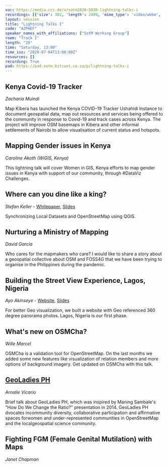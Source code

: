 ```yaml
---
voc: https://media.ccc.de/v/sotm2020-5030-lightning-talks-i
recordings: [{'size': 302, 'length': 2499, 'mime_type': 'video/webm', 'language': 'eng', 'filename': 'sotm2020-5030-eng-Lightning_Talks_I_webm-hd.webm', 'state': 'new', 'folder': 'webm-hd', 'high_quality': True, 'width': 1920, 'height': 1080, 'updated_at': '2020-07-13T13:35:55.995+02:00', 'recording_url': 'https://cdn.media.ccc.de/events/sotm/2020/webm-hd/sotm2020-5030-eng-Lightning_Talks_I_webm-hd.webm', 'url': 'https://media.ccc.de/public/recordings/47428', 'event_url': 'https://media.ccc.de/public/events/579b9a54-5e17-55e5-bda9-58c393fb09a4', 'conference_url': 'https://media.ccc.de/public/conferences/sotm2020'}, {'size': 76, 'length': 2499, 'mime_type': 'video/mp4', 'language': 'eng', 'filename': 'sotm2020-5030-eng-Lightning_Talks_I_sd.mp4', 'state': 'new', 'folder': 'h264-sd', 'high_quality': False, 'width': 720, 'height': 576, 'updated_at': '2020-07-13T13:13:09.176+02:00', 'recording_url': 'https://cdn.media.ccc.de/events/sotm/2020/h264-sd/sotm2020-5030-eng-Lightning_Talks_I_sd.mp4', 'url': 'https://media.ccc.de/public/recordings/47427', 'event_url': 'https://media.ccc.de/public/events/579b9a54-5e17-55e5-bda9-58c393fb09a4', 'conference_url': 'https://media.ccc.de/public/conferences/sotm2020'}, {'size': 38, 'length': 2498, 'mime_type': 'audio/mpeg', 'language': 'eng', 'filename': 'sotm2020-5030-eng-Lightning_Talks_I_mp3.mp3', 'state': 'new', 'folder': 'mp3', 'high_quality': False, 'width': 0, 'height': 0, 'updated_at': '2020-07-13T13:08:37.612+02:00', 'recording_url': 'https://cdn.media.ccc.de/events/sotm/2020/mp3/sotm2020-5030-eng-Lightning_Talks_I_mp3.mp3', 'url': 'https://media.ccc.de/public/recordings/47426', 'event_url': 'https://media.ccc.de/public/events/579b9a54-5e17-55e5-bda9-58c393fb09a4', 'conference_url': 'https://media.ccc.de/public/conferences/sotm2020'}, {'size': 110, 'length': 2499, 'mime_type': 'video/webm', 'language': 'eng', 'filename': 'sotm2020-5030-eng-Lightning_Talks_I_webm-sd.webm', 'state': 'new', 'folder': 'webm-sd', 'high_quality': False, 'width': 720, 'height': 576, 'updated_at': '2020-07-13T13:07:29.122+02:00', 'recording_url': 'https://cdn.media.ccc.de/events/sotm/2020/webm-sd/sotm2020-5030-eng-Lightning_Talks_I_webm-sd.webm', 'url': 'https://media.ccc.de/public/recordings/47425', 'event_url': 'https://media.ccc.de/public/events/579b9a54-5e17-55e5-bda9-58c393fb09a4', 'conference_url': 'https://media.ccc.de/public/conferences/sotm2020'}, {'size': 201, 'length': 2499, 'mime_type': 'video/mp4', 'language': 'eng', 'filename': 'sotm2020-5030-eng-Lightning_Talks_I_hd.mp4', 'state': 'new', 'folder': 'h264-hd', 'high_quality': True, 'width': 1920, 'height': 1080, 'updated_at': '2020-07-13T12:53:56.302+02:00', 'recording_url': 'https://cdn.media.ccc.de/events/sotm/2020/h264-hd/sotm2020-5030-eng-Lightning_Talks_I_hd.mp4', 'url': 'https://media.ccc.de/public/recordings/47422', 'event_url': 'https://media.ccc.de/public/events/579b9a54-5e17-55e5-bda9-58c393fb09a4', 'conference_url': 'https://media.ccc.de/public/conferences/sotm2020'}]
layout: session
title: "Lightning Talks I"
code: "AZPHEF"
speaker_names_with_affiliations: ["SotM Working Group"]
room: "Track 1"
length: "20"
time: "Saturday, 13:00"
time_iso: "2020-07-04T13:00:00Z"
resources: []
recording: True
pad: https://pad.sotm.bitcast.co.za/p/lightning-talks-i
---
```

## Kenya Covid-19 Tracker
*Zacharia Muindi*

Map Kibera has launched the Kenya COVID-19 Tracker Ushahidi Instance to document geospatial data, map out resources and services being offered to the community in response to Covid-19 and track cases across Kenya. The project will improve OSM basemaps in Kibera and other informal settlements of Nairobi to allow visualisation of current status and hotspots.

## Mapping Gender issues in Kenya
*Caroline Akoth (WiGIS, Kenya)*

This lightning talk will cover Women in GIS, Kenya efforts to map gender issues in Kenya with support of our community, through #DataViz Challenges.

## Where can you dine like a king?
*Stefan Keller* - [Whitepaper](https://md.coredump.ch/s/H1IQbLzjU), [Slides](https://www.slideshare.net/StefanKeller/where-can-you-dine-like-a-king) 

Synchronizing Local Datasets and OpenStreetMap using QGIS.

## Nurturing a Ministry of Mapping
*David Garcia*

Who cares for the mapmakers who care? I would like to share a story about a geospatial collective about OSM and FOSS4G that we have been trying to organise in the Philippines during the pandemic.

## Building the Street View Experience, Lagos, Nigeria
*Ayo Akinseye* - [Website](http://www.moriwo.com/), [Slides](https://digitalspatial.com/sotm2020/presentation/)

For better Geo visualization, we built a website with Geo referenced 360 degree panorama photos. Lagos, Nigeria is our first phase.

## What's new on OSMCha?
*Wille Marcel*

OSMCha is a validation tool for OpenStreetMap. On the last months we added some new features like visualization of relation members and more options of background imagery. Get updated on OSMCha with this talk.

## [GeoLadies PH](https://www.facebook.com/geoladiesph/)
*Arnalie Vicario*

Brief talk about GeoLadies PH, which was inspired by Maning Sambale's &#34;How Do We Change the Ratio?&#34; presentation in 2014. GeoLadies PH dvocates incommunity diversity, collaborative participation and affirmative spaces forwomen and under-represented communities in OpenStreetMap and the localgeospatial science community.

## Fighting FGM (Female Genital Mutilation) with Maps
*Janet Chapman*
